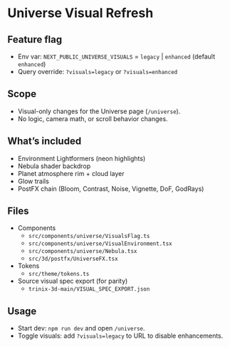 Universe Visual Refresh
=======================

Feature flag
------------

- Env var: `NEXT_PUBLIC_UNIVERSE_VISUALS` = `legacy` | `enhanced` (default `enhanced`)
- Query override: `?visuals=legacy` or `?visuals=enhanced`

Scope
-----

- Visual-only changes for the Universe page (`/universe`).
- No logic, camera math, or scroll behavior changes.

What’s included
---------------

- Environment Lightformers (neon highlights)
- Nebula shader backdrop
- Planet atmosphere rim + cloud layer
- Glow trails
- PostFX chain (Bloom, Contrast, Noise, Vignette, DoF, GodRays)

Files
-----

- Components
  - `src/components/universe/VisualsFlag.ts`
  - `src/components/universe/VisualEnvironment.tsx`
  - `src/components/universe/Nebula.tsx`
  - `src/3d/postfx/UniverseFX.tsx`
- Tokens
  - `src/theme/tokens.ts`
- Source visual spec export (for parity)
  - `trinix-3d-main/VISUAL_SPEC_EXPORT.json`

Usage
-----

- Start dev: `npm run dev` and open `/universe`.
- Toggle visuals: add `?visuals=legacy` to URL to disable enhancements.

